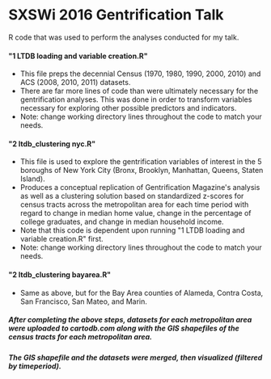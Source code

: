 # SXSWi 2016 Gentrification Talk
R code that was used to perform the analyses conducted for my talk.

#### "1 LTDB loading and variable creation.R"
* This file preps the decennial Census (1970, 1980, 1990, 2000, 2010) and ACS (2008, 2010, 2011) datasets. 
* There are far more lines of code than were ultimately necessary for the gentrification analyses. This was done in order to transform variables necessary for exploring other possible predictors and indicators. 
* Note: change working directory lines throughout the code to match your needs.

#### "2 ltdb_clustering nyc.R"
* This file is used to explore the gentrification variables of interest in the 5 boroughs of New York City (Bronx, Brooklyn, Manhattan, Queens, Staten Island). 
* Produces a conceptual replication of Gentrification Magazine's analysis as well as a clustering solution based on standardized z-scores for census tracts across the metropolitan area for each time period with regard to change in median home value, change in the percentage of college graduates, and change in median household income. 
* Note that this code is dependent upon running "1 LTDB loading and variable creation.R" first. 
* Note: change working directory lines throughout the code to match your needs.

#### "2 ltdb_clustering bayarea.R"
* Same as above, but for the Bay Area counties of Alameda, Contra Costa, San Francisco, San Mateo, and Marin.


##### After completing the above steps, datasets for each metropolitan area were uploaded to cartodb.com along with the GIS shapefiles of the census tracts for each metropolitan area.
##### The GIS shapefile and the datasets were merged, then visualized (filtered by timeperiod).
